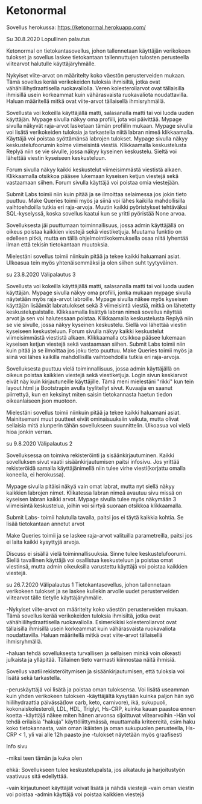 # Ketonormal

Sovellus herokussa: https://ketonormal.herokuapp.com/

Su 30.8.2020 Lopullinen palautus

Ketonormal on tietokantasovellus, johon tallennetaan käyttäjän verikokeen tulokset ja sovellus laskee tietokantaan tallennuttujen tulosten perusteella viitearvot halutulle käyttäjäryhmälle. 

Nykyiset viite-arvot on määritelty koko väestön perusterveiden mukaan. Tämä sovellus kerää verikokeiden tuloksia ihmisiltä, jotka ovat vähähiilihydraattisella ruokavaliolla. Veren kolesteroliarvot ovat tällaisilla ihmisillä usein korkeammat kuin vähärasvaista ruokavaliota noudattavilla. Haluan määritellä mitkä ovat viite-arvot tällaisellä ihmisryhmällä.

Sovellusta voi kokeilla käyttäjällä matti, salasanalla matti tai voi luoda uuden käyttäjän. Mypage sivulla näkyy oma profiili, jota voi päivittää. Mypage sivulla näkyvät raja-arvot lasketaan tämän profiilin mukaan. Mypage sivulla voi lisätä verikokeiden tuloksia ja tarkastella niitä labran nimeä klikkaamalla. Käyttäjä voi poistaa syöttämänsä labrojen tulokset. Mypage sivulla näkyy keskustelufoorumin kolme viimeisintä viestiä. Klikkaamalla keskustelusta Replyä niin se vie sivulle, jossa näkyy kyseinen keskustelu. Sieltä voi lähettää viestin kyseiseen keskusteluun. 

Forum sivulla näkyy kaikki keskustelut viimeisimmästä viestistä alkaen. Klikkaamalla otsikkoa pääsee lukemaan kyseisen ketjun viestejä sekä vastaamaan siihen. Forum sivulla käyttäjä voi poistaa omia viestejään.
 
Submit Labs toimii niin kuin pitää ja se ilmoittaa selaimessa jos jokin tieto puuttuu. Make Queries toimii myös ja siinä voi lähes kaikilla mahdollisilla vaihtoehdoilla tutkia eri raja-arvoja. Muutin kaikki pyöristykset tehtäväksi SQL-kyselyssä, koska sovellus kaatui kun se yritti pyöristää None arvoa.

Sovelluksesta jäi puuttumaan toiminnallisuus, jossa admin käyttäjällä on oikeus poistaa kaikkien viestejä sekä viestiketjuja. Muutama funktio on edelleen pitkä, mutta en tällä ohjelmointikokemuksella osaa niitä lyhentää ilman että tekisin tietokantaan muutoksia.

Mielestäni sovellus toimii niinkuin pitää ja tekee kaikki haluamani asiat. Ulkoasua tein myös yhtenäisemmäksi ja olen siihen suht tyytyväinen. 

su 23.8.2020 Välipalautus 3

Sovellusta voi kokeilla käyttäjällä matti, salasanalla matti tai voi luoda uuden käyttäjän. Mypage sivulla näkyy oma profiili, jonka mukaan mypage sivulla näytetään myös raja-arvot labroille. Mypage sivulla näkee myös kyseisen käyttäjän lisäämät labratulokset sekä 3 viimeisintä viestiä, mitkä on lähetetty keskustelupalstalle. Klikkaamalla lisättyä labran nimeä sovellus näyttää arvot ja sen voi halutessaan poistaa. Klikkaamalla keskustelusta Replyä niin se vie sivulle, jossa näkyy kyseinen keskustelu. Siellä voi lähettää viestin kyseiseen keskusteluun. Forum sivulla näkyy kaikki keskustelut viimeisimmästä viestistä alkaen. Klikkaamalla otsikkoa pääsee lukemaan kyseisen ketjun viestejä sekä vastaamaan siihen. Submit Labs toimii niin kuin pitää ja se ilmoittaa jos joku tieto puuttuu. Make Queries toimii myös ja siinä voi lähes kaikilla mahdollisilla vaihtoehdoilla tutkia eri raja-arvoja.

Sovelluksesta puuttuu vielä toiminnallisuus, jossa admin käyttäjällä on oikeus poistaa kaikkien viestejä sekä viestiketjuja. Login sivun keskiarvot eivät näy kuin kirjautuneille käyttäjille. Tämä meni mielestäni "rikki" kun tein layout.html ja Bootstrapin avulla tyylitellyt sivut. Kuvaajia en saanut piirrettyä, kun en keksinyt miten saisin tietokannasta haetun tiedon oikeanlaiseen json muotoon. 

Mielestäni sovellus toimii niinkuin pitää ja tekee kaikki haluamani asiat. Mainitsemani muut puutteet eivät ominaisuuksiin vaikuta, mutta olivat sellaisia mitä alunperin tähän sovellukseen suunnittelin. Ulkoasua voi vielä hioa jonkin verran.



su 9.8.2020	Välipalautus 2

Sovelluksessa on toimiva rekisteröinti ja sisäänkirjautuminen. Kaikki sovelluksen sivut vaatii sisäänkirjautumisen paitsi infosivu. Jos yrittää rekisteröidä samalla käyttäjänimellä niin tulee virhe viesti(korjattu omalla koneella, ei herokussa).

Mypage sivulla pitäisi näkyä vain omat labrat, mutta nyt siellä näkyy kaikkien labrojen nimet. Klikatessa labran nimeä avautuu sivu missä on kyseisen labran kaikki arvot. Mypage sivulla tulee myös näkymään 3 viimeisintä keskustelua, joihin voi siirtyä suoraan otsikkoa klikkaamalla.

Submit Labs- toimii halutulla tavalla, paitsi jos ei täytä kaikkia kohtia. Se lisää tietokantaan annetut arvot

Make Queries toimii ja se laskee raja-arvot valituilla parametreilla, paitsi jos ei laita kaikki kysyttyjä arvoja.

Discuss ei sisällä vielä toiminnallisuuksia. Sinne tulee keskustelufoorumi. Siellä tavallinen käyttäjä voi osallistua keskusteluun ja poistaa omat viestinsä, mutta admin oikeuksilla varustettu käyttäjä voi poistaa kaikkien viestejä.

su 26.7.2020 Välipalautus 1
Tietokantasovellus, johon tallennetaan verikokeen tulokset ja se laskee kullekin arvolle uudet perusterveiden viitearvot tälle tietylle käyttäjäryhmälle.

-Nykyiset viite-arvot on määritelty koko väestön perusterveiden mukaan. Tämä sovellus kerää verikokeiden tuloksia ihmisiltä, jotka ovat vähähiilihydraattisella ruokavaliolla. Esimerkikisi kolesteroliarvot ovat tällaisilla ihmisillä usein korkeammat kuin vähärasvaista ruokavaliota noudattavilla. Haluan määritellä mitkä ovat viite-arvot tällaisellä ihmisryhmällä.

-haluan tehdä sovelluksesta turvallisen ja sellaisen minkä voin oikeasti julkaista ja ylläpitää. Tällainen tieto varmasti kiinnostaa näitä ihmisiä.

Sovellus vaatii rekisteröitymisen ja sisäänkirjautumisen, että tuloksia voi lisätä sekä tarkastella.

-peruskäyttäjä voi lisätä ja poistaa oman tuloksensa. Voi lisätä useamman kuin yhden verikokeen tuloksen 
-käyttäjältä kysytään kuinka paljon hän syö hiilihydraattia päivässä(low carb, keto, carnivore), ikä, sukupuoli, kokonaiskolesteroli, LDL, HDL, Triglyt, Hs-CRP, kuinka kauan paastoa ennen koetta 
-käyttäjä näkee miten hänen arvonsa sijoittuvat viitearvoihin -Hän voi tehdä erilaisia "hakuja" käyttöliittymässä, muuttamalla kriteereitä, esim haku koko tietokannasta, vain oman ikäisten ja oman sukupuolen perusteella, Hs-CRP < 1, yli vai alle 12h paasto jne -tulokset näytetään myös graafisesti

Info sivu

-miksi teen tämän ja kuka olen

ehkä: Sovellukseen tulee keskustelupalsta, jos aikataulu ja harjoitustyön vaativuus sitä edellyttää.

-vain kirjautuneet käyttäjät voivat lisätä ja nähdä viestejä 
-vain oman viestin voi poistaa 
-admin käyttäjä voi poistaa kaikkien viestejä

